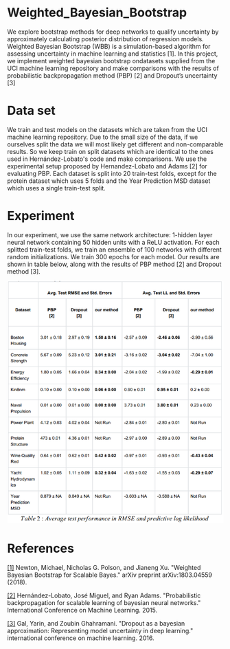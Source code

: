 # Weighted_Bayesian_Bootstrap

We explore bootstrap methods for deep networks to qualify uncertainty by approximately calculating posterior distribution of regression models.
Weighted Bayesian Bootstrap (WBB) is a simulation-based algorithm for assessing uncertainty in machine learning and statistics [1]. In this project, we implement weighted bayesian bootstrap on ​datasets supplied from the ​UCI machine learning repository and make comparisons with the results of probabilistic backpropagation method (PBP) [2] and Dropout’s uncertainty [3]

# Data set

We train and test models on the datasets which are taken from the UCI machine learning repository. Due to the small size of the data, if we ourselves split the data we will most likely get different and non-comparable results. So we keep train on split datasets which are identical to the ones used in Hernández-Lobato's code and make comparisons.
We use the experimental setup proposed by Hernandez-Lobato and Adams [2] for evaluating PBP. Each dataset is split into 20 train-test folds, except for the protein dataset which uses 5 folds and the Year Prediction MSD dataset which uses a single train-test split.

# Experiment

In our experiment, we use the same network architecture: 1-hidden layer neural network containing 50 hidden units with a ReLU activation.
For each splitted train-test folds, we train an ensemble​ ​of 100 networks with different random initializations. We train 300 epochs for each model. Our results are shown in table below, along with the results of PBP method [2] and Dropout method [3].

![](https://github.com/tuananh0305/Weighted_Bayesian_Bootstrap_NN/blob/master/images/wbbrs.png)

# References

[[1]](https://arxiv.org/abs/1803.04559) ​Newton, Michael, Nicholas G. Polson, and Jianeng Xu. "Weighted Bayesian Bootstrap for Scalable Bayes." ​arXiv preprint arXiv:1803.04559​ (2018).

[[2]](https://arxiv.org/abs/1502.05336) Hernández-Lobato, José Miguel, and Ryan Adams. "Probabilistic backpropagation for scalable learning of bayesian neural networks." ​International Conference on Machine Learning​. 2015.

[[3]](https://arxiv.org/abs/1506.02142) Gal, Yarin, and Zoubin Ghahramani. "Dropout as a bayesian approximation: Representing model uncertainty in deep learning." ​international conference on machine learning​. 2016.
